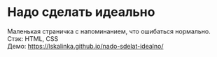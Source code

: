 # Надо сделать идеально

Маленькая страничка с напоминанием, что ошибаться нормально. <br>
Стэк: HTML, CSS<br>
Демо: https://lskalinka.github.io/nado-sdelat-idealno/
